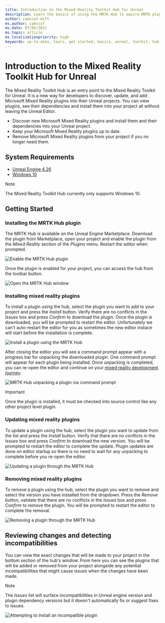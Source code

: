 ```yaml
---
title: Introduction to the Mixed Reality Toolkit Hub for Unreal
description: Learn the basics of using the MRTK Hub to aquire MRTK plugins for Unreal.
author: camccaf-msft
ms.author: camccaf
ms.date: 07/05/2021
ms.topic: article
ms.localizationpriority: high
keywords: up-to-date, tools, get started, basics, unreal, toolkit, hub, mixed reality headset, windows mixed reality headset, virtual reality headset, installation, Windows, HoloLens, emulator, unreal, openxr
---
```


# Introduction to the Mixed Reality Toolkit Hub for Unreal

The Mixed Reality Toolkit Hub is an entry point to the Mixed Reality Toolkit for Unreal. It is a new way for developers to discover, update, and add Microsoft Mixed Reality plugins into their Unreal projects. You can view plugins, see their dependencies and install them into your project all without leaving the Unreal Editor.
- Discover new Microsoft Mixed Reality plugins and install them and their dependencies into your Unreal project.
- Keep your Microsoft Mixed Reality plugins up to date.
- Remove Microsoft Mixed Reality plugins from your project if you no longer need them.

## System Requirements

- [Unreal Engine 4.26](https://www.unrealengine.com/en-US/download)
- [Windows 10](https://www.microsoft.com/software-download/windows10ISO)

> [!NOTE]
> The Mixed Reality Toolkit Hub currently only supports Windows 10.

## Getting Started

### Installing the MRTK Hub plugin

The MRTK Hub is available on the Unreal Engine Marketplace. Download the plugin from Marketplace, open your project and enable the plugin from the _Mixed Reality_ section of the _Plugins_ menu. Restart the editor when prompted.

![Enable the MRTK Hub plugin](images/hub-enable-plugin.png)

Once the plugin is enabled for your project, you can access the hub from the toolbar button.

![Open the MRTK Hub window](images/hub-toolbar.png)

### Installing mixed reality plugins

To install a plugin using the hub, select the plugin you want to add to your project and press the _Install_ button. Verify there are no conflicts in the _Issues_ box and press _Confirm_ to download the plugin. Once the plugin is downloaded, you will be prompted to restart the editor. Unfortunately we can't auto-restart the editor for you as sometimes the new editor instace will start before the installation is complete.

![Install a plugin using the MRTK Hub](images/hub-download.png)

After closing the editor you will see a command prompt appear with a progress bar for unpacking the downloaded plugin. One command prompt will appear for each plugin being installed. Once unpacking is completed, you can re-open the editor and continue on your [mixed reality development journey](https://docs.microsoft.com/en-us/windows/mixed-reality/develop/unreal/unreal-quickstart).

![MRTK Hub unpacking a plugin via command prompt](images/hub-unpack.png)

> [!IMPORTANT]
> Once the plugin is installed, it must be checked into source control like any other project level plugin.

### Updating mixed reality plugins

To update a plugin using the hub, select the plugin you want to update from the list and press the _Install_ button. Verify that there are no conflicts in the _Issues_ box and press _Confirm_ to download the new version. You will be prompted to restart the editor to complete the update. Plugin updates are done on editor startup so there is no need to wait for any unpacking to complete before you re-open the editor.

![Updating a plugin through the MRTK Hub](images/hub-update.png)

### Removing mixed reality plugins

To remove a plugin using the hub, select the plugin you want to remove and select the version you have installed from the dropdown. Press the _Remove_ button, validate that there are no conflicts in the _Issues_ box and press _Confirm_ to remove the plugin. You will be prompted to restart the editor to complete the removal.

![Removing a plugin through the MRTK Hub](images/hub-remove.png)

## Reviewing changes and detecting incompatibilities

You can view the exact changes that will be made to your project in the bottom section of the hub's window. From here you can see the plugins that will be added or removed from your project alongside any potential incompatibilities that might cause issues when the changes have been made.

> [!NOTE]
> The _Issues_ list will surface incompatibilities in Unreal engine version and plugin dependency versions but it doesn't automatically fix or suggest fixes to issues.

![Attempting to install an incompatible plugin](images/hub-issues.png)
